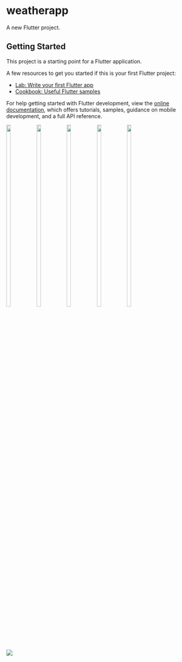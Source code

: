 # weatherapp

A new Flutter project.

## Getting Started

This project is a starting point for a Flutter application.

A few resources to get you started if this is your first Flutter project:

- [Lab: Write your first Flutter app](https://docs.flutter.dev/get-started/codelab)
- [Cookbook: Useful Flutter samples](https://docs.flutter.dev/cookbook)

For help getting started with Flutter development, view the
[online documentation](https://docs.flutter.dev/), which offers tutorials,
samples, guidance on mobile development, and a full API reference.

<p>
<img src="https://user-images.githubusercontent.com/114207841/233174958-29884c65-184a-4860-8e6c-5f1891c5b87a.jpg" width=15% height=35%>
<img src="https://user-images.githubusercontent.com/114207841/233174971-8f5c66b3-7fd3-44c2-8cbf-b268dd10c973.jpg" width=15% height=35%>
<img src="https://user-images.githubusercontent.com/114207841/233174994-caa8fa92-c55d-4a53-9c07-31d74a683bd4.jpg" width=15% height=35%>
<img src="https://user-images.githubusercontent.com/114207841/233175011-5f21369d-a566-4769-9461-a77fbf569746.jpg" width=15% height=35%>
<img src="https://user-images.githubusercontent.com/114207841/233175030-f24ba29e-e637-4948-9470-953843edc42c.jpg" width=15% height=35%>
</p>

<img src="https://user-images.githubusercontent.com/114207841/233177832-9406a512-d362-472f-87b9-f95754f00f93.mp4">

